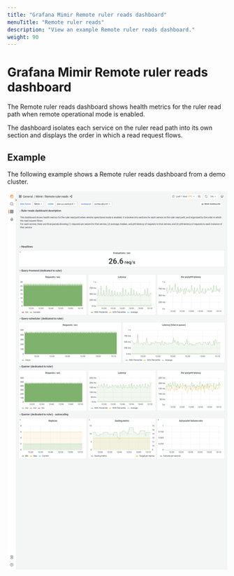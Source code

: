 ```yaml
---
title: "Grafana Mimir Remote ruler reads dashboard"
menuTitle: "Remote ruler reads"
description: "View an example Remote ruler reads dashboard."
weight: 90
---
```


# Grafana Mimir Remote ruler reads dashboard

The Remote ruler reads dashboard shows health metrics for the ruler read path when remote operational mode is enabled.

The dashboard isolates each service on the ruler read path into its own section and displays the order in which a read request flows.

## Example

The following example shows a Remote ruler reads dashboard from a demo cluster.

![Grafana Mimir Remote ruler reads dashboard](mimir-ruler-reads.png)
